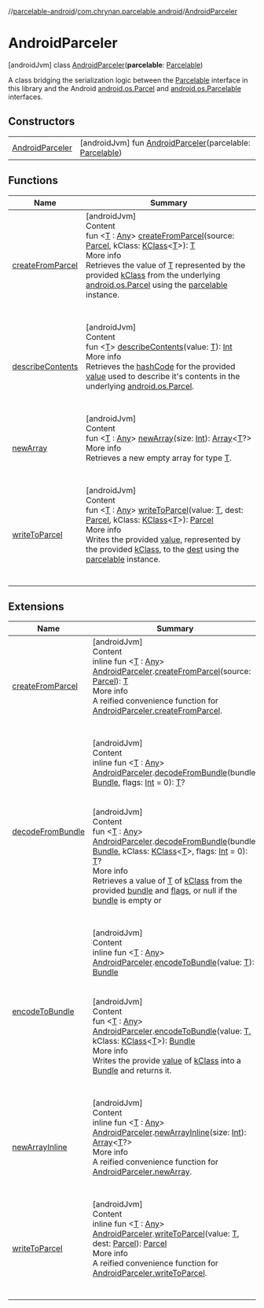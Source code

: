 //[parcelable-android](../../../index.md)/[com.chrynan.parcelable.android](../index.md)/[AndroidParceler](index.md)



# AndroidParceler  
 [androidJvm] class [AndroidParceler](index.md)(**parcelable**: [Parcelable](../../../../parcelable-core/parcelable-core/com.chrynan.parcelable.core/-parcelable/index.md))

A class bridging the serialization logic between the [Parcelable](../../../../parcelable-core/parcelable-core/com.chrynan.parcelable.core/-parcelable/index.md) interface in this library and the Android [android.os.Parcel](https://developer.android.com/reference/kotlin/android/os/Parcel.html) and [android.os.Parcelable](https://developer.android.com/reference/kotlin/android/os/Parcelable.html) interfaces.

   


## Constructors  
  
| | |
|---|---|
| <a name="com.chrynan.parcelable.android/AndroidParceler/AndroidParceler/#com.chrynan.parcelable.core.Parcelable/PointingToDeclaration/"></a>[AndroidParceler](-android-parceler.md)| <a name="com.chrynan.parcelable.android/AndroidParceler/AndroidParceler/#com.chrynan.parcelable.core.Parcelable/PointingToDeclaration/"></a> [androidJvm] fun [AndroidParceler](-android-parceler.md)(parcelable: [Parcelable](../../../../parcelable-core/parcelable-core/com.chrynan.parcelable.core/-parcelable/index.md))   <br>|


## Functions  
  
|  Name |  Summary | 
|---|---|
| <a name="com.chrynan.parcelable.android/AndroidParceler/createFromParcel/#android.os.Parcel#kotlin.reflect.KClass[TypeParam(bounds=[kotlin.Any])]/PointingToDeclaration/"></a>[createFromParcel](create-from-parcel.md)| <a name="com.chrynan.parcelable.android/AndroidParceler/createFromParcel/#android.os.Parcel#kotlin.reflect.KClass[TypeParam(bounds=[kotlin.Any])]/PointingToDeclaration/"></a>[androidJvm]  <br>Content  <br>fun <[T](create-from-parcel.md) : [Any](https://kotlinlang.org/api/latest/jvm/stdlib/kotlin/-any/index.html)> [createFromParcel](create-from-parcel.md)(source: [Parcel](https://developer.android.com/reference/kotlin/android/os/Parcel.html), kClass: [KClass](https://kotlinlang.org/api/latest/jvm/stdlib/kotlin.reflect/-k-class/index.html)<[T](create-from-parcel.md)>): [T](create-from-parcel.md)  <br>More info  <br>Retrieves the value of [T](create-from-parcel.md) represented by the provided [kClass](create-from-parcel.md) from the underlying [android.os.Parcel](https://developer.android.com/reference/kotlin/android/os/Parcel.html) using the [parcelable](../../../../parcelable-android/com.chrynan.parcelable.android/-android-parceler/parcelable.md) instance.  <br><br><br>|
| <a name="com.chrynan.parcelable.android/AndroidParceler/describeContents/#TypeParam(bounds=[kotlin.Any?])/PointingToDeclaration/"></a>[describeContents](describe-contents.md)| <a name="com.chrynan.parcelable.android/AndroidParceler/describeContents/#TypeParam(bounds=[kotlin.Any?])/PointingToDeclaration/"></a>[androidJvm]  <br>Content  <br>fun <[T](describe-contents.md)> [describeContents](describe-contents.md)(value: [T](describe-contents.md)): [Int](https://kotlinlang.org/api/latest/jvm/stdlib/kotlin/-int/index.html)  <br>More info  <br>Retrieves the [hashCode](../../../../parcelable-android/com.chrynan.parcelable.android/-android-parceler/hash-code.md) for the provided [value](describe-contents.md) used to describe it's contents in the underlying [android.os.Parcel](https://developer.android.com/reference/kotlin/android/os/Parcel.html).  <br><br><br>|
| <a name="com.chrynan.parcelable.android/AndroidParceler/newArray/#kotlin.Int/PointingToDeclaration/"></a>[newArray](new-array.md)| <a name="com.chrynan.parcelable.android/AndroidParceler/newArray/#kotlin.Int/PointingToDeclaration/"></a>[androidJvm]  <br>Content  <br>fun <[T](new-array.md) : [Any](https://kotlinlang.org/api/latest/jvm/stdlib/kotlin/-any/index.html)> [newArray](new-array.md)(size: [Int](https://kotlinlang.org/api/latest/jvm/stdlib/kotlin/-int/index.html)): [Array](https://kotlinlang.org/api/latest/jvm/stdlib/kotlin/-array/index.html)<[T](new-array.md)?>  <br>More info  <br>Retrieves a new empty array for type [T](new-array.md).  <br><br><br>|
| <a name="com.chrynan.parcelable.android/AndroidParceler/writeToParcel/#TypeParam(bounds=[kotlin.Any])#android.os.Parcel#kotlin.reflect.KClass[TypeParam(bounds=[kotlin.Any])]/PointingToDeclaration/"></a>[writeToParcel](write-to-parcel.md)| <a name="com.chrynan.parcelable.android/AndroidParceler/writeToParcel/#TypeParam(bounds=[kotlin.Any])#android.os.Parcel#kotlin.reflect.KClass[TypeParam(bounds=[kotlin.Any])]/PointingToDeclaration/"></a>[androidJvm]  <br>Content  <br>fun <[T](write-to-parcel.md) : [Any](https://kotlinlang.org/api/latest/jvm/stdlib/kotlin/-any/index.html)> [writeToParcel](write-to-parcel.md)(value: [T](write-to-parcel.md), dest: [Parcel](https://developer.android.com/reference/kotlin/android/os/Parcel.html), kClass: [KClass](https://kotlinlang.org/api/latest/jvm/stdlib/kotlin.reflect/-k-class/index.html)<[T](write-to-parcel.md)>): [Parcel](../../../../parcelable-core/parcelable-core/com.chrynan.parcelable.core/-parcel/index.md)  <br>More info  <br>Writes the provided [value](write-to-parcel.md), represented by the provided [kClass](write-to-parcel.md), to the [dest](https://developer.android.com/reference/kotlin/android/os/Parcel.html) using the [parcelable](../../../../parcelable-android/com.chrynan.parcelable.android/-android-parceler/parcelable.md) instance.  <br><br><br>|


## Extensions  
  
|  Name |  Summary | 
|---|---|
| <a name="com.chrynan.parcelable.android//createFromParcel/com.chrynan.parcelable.android.AndroidParceler#android.os.Parcel/PointingToDeclaration/"></a>[createFromParcel](../create-from-parcel.md)| <a name="com.chrynan.parcelable.android//createFromParcel/com.chrynan.parcelable.android.AndroidParceler#android.os.Parcel/PointingToDeclaration/"></a>[androidJvm]  <br>Content  <br>inline fun <[T](../create-from-parcel.md) : [Any](https://kotlinlang.org/api/latest/jvm/stdlib/kotlin/-any/index.html)> [AndroidParceler](index.md).[createFromParcel](../create-from-parcel.md)(source: [Parcel](https://developer.android.com/reference/kotlin/android/os/Parcel.html)): [T](../create-from-parcel.md)  <br>More info  <br>A reified convenience function for [AndroidParceler.createFromParcel](create-from-parcel.md).  <br><br><br>|
| <a name="com.chrynan.parcelable.android//decodeFromBundle/com.chrynan.parcelable.android.AndroidParceler#android.os.Bundle#kotlin.Int/PointingToDeclaration/"></a>[decodeFromBundle](../decode-from-bundle.md)| <a name="com.chrynan.parcelable.android//decodeFromBundle/com.chrynan.parcelable.android.AndroidParceler#android.os.Bundle#kotlin.Int/PointingToDeclaration/"></a>[androidJvm]  <br>Content  <br>inline fun <[T](../decode-from-bundle.md) : [Any](https://kotlinlang.org/api/latest/jvm/stdlib/kotlin/-any/index.html)> [AndroidParceler](index.md).[decodeFromBundle](../decode-from-bundle.md)(bundle: [Bundle](https://developer.android.com/reference/kotlin/android/os/Bundle.html), flags: [Int](https://kotlinlang.org/api/latest/jvm/stdlib/kotlin/-int/index.html) = 0): [T](../decode-from-bundle.md)?  <br><br><br>[androidJvm]  <br>Content  <br>fun <[T](../decode-from-bundle.md) : [Any](https://kotlinlang.org/api/latest/jvm/stdlib/kotlin/-any/index.html)> [AndroidParceler](index.md).[decodeFromBundle](../decode-from-bundle.md)(bundle: [Bundle](https://developer.android.com/reference/kotlin/android/os/Bundle.html), kClass: [KClass](https://kotlinlang.org/api/latest/jvm/stdlib/kotlin.reflect/-k-class/index.html)<[T](../decode-from-bundle.md)>, flags: [Int](https://kotlinlang.org/api/latest/jvm/stdlib/kotlin/-int/index.html) = 0): [T](../decode-from-bundle.md)?  <br>More info  <br>Retrieves a value of [T](../decode-from-bundle.md) of [kClass](../decode-from-bundle.md) from the provided [bundle](../decode-from-bundle.md) and [flags](../decode-from-bundle.md), or null if the [bundle](../decode-from-bundle.md) is empty or  <br><br><br>|
| <a name="com.chrynan.parcelable.android//encodeToBundle/com.chrynan.parcelable.android.AndroidParceler#TypeParam(bounds=[kotlin.Any])/PointingToDeclaration/"></a>[encodeToBundle](../encode-to-bundle.md)| <a name="com.chrynan.parcelable.android//encodeToBundle/com.chrynan.parcelable.android.AndroidParceler#TypeParam(bounds=[kotlin.Any])/PointingToDeclaration/"></a>[androidJvm]  <br>Content  <br>inline fun <[T](../encode-to-bundle.md) : [Any](https://kotlinlang.org/api/latest/jvm/stdlib/kotlin/-any/index.html)> [AndroidParceler](index.md).[encodeToBundle](../encode-to-bundle.md)(value: [T](../encode-to-bundle.md)): [Bundle](https://developer.android.com/reference/kotlin/android/os/Bundle.html)  <br><br><br>[androidJvm]  <br>Content  <br>fun <[T](../encode-to-bundle.md) : [Any](https://kotlinlang.org/api/latest/jvm/stdlib/kotlin/-any/index.html)> [AndroidParceler](index.md).[encodeToBundle](../encode-to-bundle.md)(value: [T](../encode-to-bundle.md), kClass: [KClass](https://kotlinlang.org/api/latest/jvm/stdlib/kotlin.reflect/-k-class/index.html)<[T](../encode-to-bundle.md)>): [Bundle](https://developer.android.com/reference/kotlin/android/os/Bundle.html)  <br>More info  <br>Writes the provide [value](../encode-to-bundle.md) of [kClass](../encode-to-bundle.md) into a [Bundle](https://developer.android.com/reference/kotlin/android/os/Bundle.html) and returns it.  <br><br><br>|
| <a name="com.chrynan.parcelable.android//newArrayInline/com.chrynan.parcelable.android.AndroidParceler#kotlin.Int/PointingToDeclaration/"></a>[newArrayInline](../new-array-inline.md)| <a name="com.chrynan.parcelable.android//newArrayInline/com.chrynan.parcelable.android.AndroidParceler#kotlin.Int/PointingToDeclaration/"></a>[androidJvm]  <br>Content  <br>inline fun <[T](../new-array-inline.md) : [Any](https://kotlinlang.org/api/latest/jvm/stdlib/kotlin/-any/index.html)> [AndroidParceler](index.md).[newArrayInline](../new-array-inline.md)(size: [Int](https://kotlinlang.org/api/latest/jvm/stdlib/kotlin/-int/index.html)): [Array](https://kotlinlang.org/api/latest/jvm/stdlib/kotlin/-array/index.html)<[T](../new-array-inline.md)?>  <br>More info  <br>A reified convenience function for [AndroidParceler.newArray](new-array.md).  <br><br><br>|
| <a name="com.chrynan.parcelable.android//writeToParcel/com.chrynan.parcelable.android.AndroidParceler#TypeParam(bounds=[kotlin.Any])#android.os.Parcel/PointingToDeclaration/"></a>[writeToParcel](../write-to-parcel.md)| <a name="com.chrynan.parcelable.android//writeToParcel/com.chrynan.parcelable.android.AndroidParceler#TypeParam(bounds=[kotlin.Any])#android.os.Parcel/PointingToDeclaration/"></a>[androidJvm]  <br>Content  <br>inline fun <[T](../write-to-parcel.md) : [Any](https://kotlinlang.org/api/latest/jvm/stdlib/kotlin/-any/index.html)> [AndroidParceler](index.md).[writeToParcel](../write-to-parcel.md)(value: [T](../write-to-parcel.md), dest: [Parcel](https://developer.android.com/reference/kotlin/android/os/Parcel.html)): [Parcel](../../../../parcelable-core/parcelable-core/com.chrynan.parcelable.core/-parcel/index.md)  <br>More info  <br>A reified convenience function for [AndroidParceler.writeToParcel](write-to-parcel.md).  <br><br><br>|

